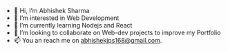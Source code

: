 - 👋 Hi, I’m Abhishek Sharma
- 👀 I’m interested in Web Development
- 🌱 I’m currently learning Nodejs and React
- 💞️ I’m looking to collaborate on Web-dev projects to improve my Portfolio
- 📫 You an reach me on abhishekjps168@gmail.com.
